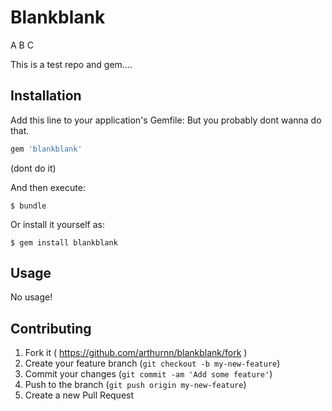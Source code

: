 # Blankblank

A
B
C

This is a test repo and gem....

## Installation

Add this line to your application's Gemfile:
But you probably dont wanna do that.

```ruby
gem 'blankblank'
```
(dont do it)

And then execute:

    $ bundle

Or install it yourself as:

    $ gem install blankblank

## Usage

No usage!

## Contributing

1. Fork it ( https://github.com/arthurnn/blankblank/fork )
2. Create your feature branch (`git checkout -b my-new-feature`)
3. Commit your changes (`git commit -am 'Add some feature'`)
4. Push to the branch (`git push origin my-new-feature`)
5. Create a new Pull Request
